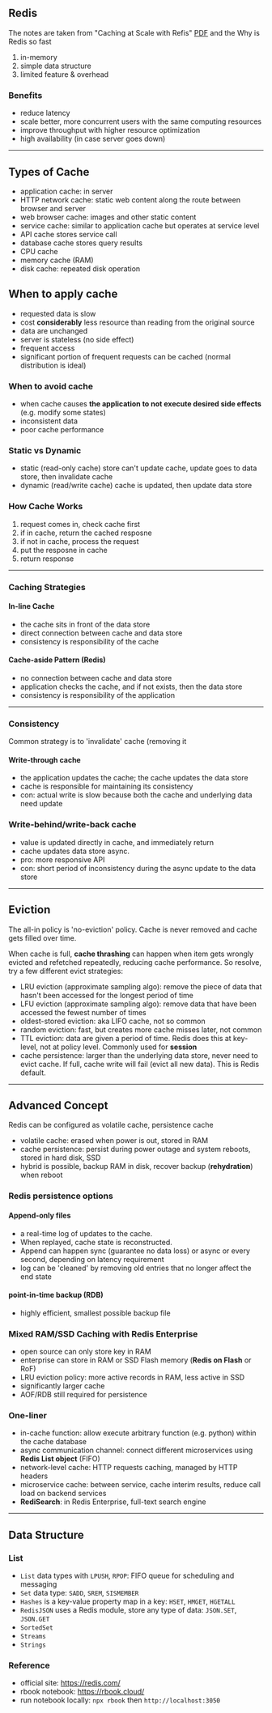 ## Redis

The notes are taken from "Caching at Scale with Refis" [PDF](https://secret-garden-library.s3.amazonaws.com/caching-at-scale-with-redis-updated-2021-12-04.pdf) and the
Why is Redis so fast

1. in-memory
2. simple data structure
3. limited feature & overhead

### Benefits

- reduce latency
- scale better, more concurrent users with the same computing resources
- improve throughput with higher resource optimization
- high availability (in case server goes down)

---

## Types of Cache

- application cache: in server
- HTTP network cache: static web content along the route between browser and server
- web browser cache: images and other static content
- service cache: similar to application cache but operates at service level
- API cache stores service call
- database cache stores query results
- CPU cache
- memory cache (RAM)
- disk cache: repeated disk operation

## When to apply cache

- requested data is slow
- cost **considerably** less resource than reading from the original source
- data are unchanged
- server is stateless (no side effect)
- frequent access
- significant portion of frequent requests can be cached (normal distribution is ideal)

### When to avoid cache

- when cache causes **the application to not execute desired side effects** (e.g. modify some states)
- inconsistent data
- poor cache performance

### Static vs Dynamic

- static (read-only cache) store can't update cache, update goes to data store, then invalidate cache
- dynamic (read/write cache) cache is updated, then update data store

### How Cache Works

1. request comes in, check cache first
2. if in cache, return the cached resposne
3. if not in cache, process the request
4. put the resposne in cache
5. return response

---

### Caching Strategies

#### In-line Cache

- the cache sits in front of the data store
- direct connection between cache and data store
- consistency is responsibility of the cache

#### Cache-aside Pattern (Redis)

- no connection between cache and data store
- application checks the cache, and if not exists, then the data store
- consistency is responsibility of the application

---

### Consistency

Common strategy is to 'invalidate' cache (removing it

#### Write-through cache

- the application updates the cache; the cache updates the data store
- cache is responsible for maintaining its consistency
- con: actual write is slow because both the cache and underlying data need update

### Write-behind/write-back cache

- value is updated directly in cache, and immediately return
- cache updates data store async.
- pro: more responsive API
- con: short period of inconsistency during the async update to the data store

---

## Eviction

The all-in policy is 'no-eviction' policy. Cache is never removed and cache gets filled over time.

When cache is full, **cache thrashing** can happen when item gets wrongly evicted and refetched repeatedly, reducing cache performance. So resolve, try a few different evict strategies:

- LRU eviction (approximate sampling algo): remove the piece of data that hasn't been accessed for the longest period of time
- LFU eviction (approximate sampling algo): remove data that have been accessed the fewest number of times
- oldest-stored eviction: aka LIFO cache, not so common
- random eviction: fast, but creates more cache misses later, not common
- TTL eviction: data are given a period of time. Redis does this at key-level, not at policy level. Commonly used for **session**
- cache persistence: larger than the underlying data store, never need to evict cache. If full, cache write will fail (evict all new data). This is Redis default.

---

## Advanced Concept

Redis can be configured as volatile cache, persistence cache

- volatile cache: erased when power is out, stored in RAM
- cache persistence: persist during power outage and system reboots, stored in hard disk, SSD
- hybrid is possible, backup RAM in disk, recover backup (**rehydration**) when reboot

### Redis persistence options

#### Append-only files

- a real-time log of updates to the cache.
- When replayed, cache state is reconstructed.
- Append can happen sync (guarantee no data loss) or async or every second, depending on latency requirement
- log can be 'cleaned' by removing old entries that no longer affect the end state

#### point-in-time backup (RDB)

- highly efficient, smallest possible backup file

### Mixed RAM/SSD Caching with Redis Enterprise

- open source can only store key in RAM
- enterprise can store in RAM or SSD Flash memory (**Redis on Flash** or RoF)
- LRU eviction policy: more active records in RAM, less active in SSD
- significantly larger cache
- AOF/RDB still required for persistence

### One-liner

- in-cache function: allow execute arbitrary function (e.g. python) within the cache database
- async communication channel: connect different microservices using **Redis List object** (FIFO)
- network-level cache: HTTP requests caching, managed by HTTP headers
- microservice cache: between service, cache interim results, reduce call load on backend services
- **RediSearch**: in Redis Enterprise, full-text search engine

---

## Data Structure

### List

- `List` data types with `LPUSH`, `RPOP`: FIFO queue for scheduling and messaging
- `Set` data type: `SADD`, `SREM`, `SISMEMBER`
- `Hashes` is a key-value property map in a key: `HSET`, `HMGET`, `HGETALL`
- `RedisJSON` uses a Redis module, store any type of data: `JSON.SET`, `JSON.GET`
- `SortedSet`
- `Streams`
- `Strings`

### Reference

- official site: https://redis.com/
- rbook notebook: https://rbook.cloud/
- run notebook locally: `npx rbook` then `http://localhost:3050`

